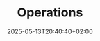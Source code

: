 ---
weight: 350
title: "Operations"
description: "Document operations"
icon: "component_exchange"
date: "2025-05-13T20:40:40+02:00"
lastmod: "2025-05-13T20:40:40+02:00"
draft: false
---